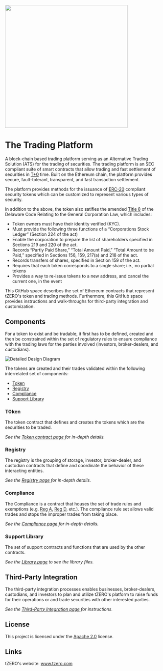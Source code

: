 <img src="https://www.tzero.com/img/Logo-Header6.png" width="400px" />

# The Trading Platform

A block-chain based trading platform serving as an Alternative Trading Solution (ATS) for the trading of securities.
The trading platform is an SEC compliant suite of smart contracts that allow trading and fast settlement of
securities in [T+0][T-plus-N] time. Built on the Ethereum chain, the platform provides secure, fault-tolerant, transparent, and
fast transaction settlement.

The platform provides methods for the issuance of [ERC-20][erc-20] compliant security tokens which can be customized
to represent various types of security.

In addition to the above, the token also satifies the amended [Title 8] of the Delaware Code Relating to the General
Corporation Law, which includes:

 - Token owners must have their identity verified (KYC).
 - Must provide the following three functions of a “Corporations Stock Ledger” (Section 224 of the act)
 - Enable the corporation to prepare the list of shareholders specified in Sections 219 and 220 of the act.
 - Records “Partly Paid Share,” “Total Amount Paid,” “Total Amount to be Paid,” specified in Sections 156, 159, 217(a)
   and 218 of the act.
 - Records transfers of shares, specified in Section 159 of the act.
 - Requires that each token corresponds to a single share; i.e., no partial tokens
 - Provides a way to re-issue tokens to a new address, and cancel the current one, in the event


This GitHub space describes the set of Ethereum contracts that represent tZERO's token and trading methods. Furthermore,
this GitHub space provides instructions and walk-throughs for third-party integration and customization.

## Components
For a token to exist and be tradable, it first has to be defined, created and then be constrained within the set of
regulatory rules to ensure compliance with the trading laws for the parties involved (investors, broker-dealers, and
custodians).

![Detailed Design Diagram][uml-overall]

The tokens are created and their trades validated within the following interrelated set of components:
 - [Token](docs/design/token.md)
 - [Registry](docs/design/registry.md)
 - [Compliance](docs/design/compliance.md)
 - [Support Library](/contracts/libs)

### T0ken
The token contract that defines and creates the tokens which are the securities to be traded.

*See the [Token contract page](docs/design/token.md) for in-depth details.*

### Registry
The registry is the grouping of storage, investor, broker-dealer, and custodian contracts that define and coordinate
the behavior of these interacting entities.

*See the [Registry page](docs/design/registry.md) for in-depth details.*

### Compliance
The Compliance is a contract that houses the set of trade rules and exemptions (e.g. [Reg A][reg-a], [Reg D][reg-d],
etc.). The compliance rule set allows valid trades and stops the improper trades from taking place.

*See the [Compliance page](docs/design/compliance.md) for in-depth details.*

### Support Library
The set of support contracts and functions that are used by the other contracts.

*See the [Library page](contracts/libs) to see the library files.*

## Third-Party Integration
The third-party integration processes enables businesses, broker-dealers, custodians, and investors to plan and
utilize tZERO's platform to raise funds for their operations or and trade securities with other interested parties.

*See the [Third-Party Integration page](docs/design/third-party-integration.md) for instructions.*


## License
This project is licensed under the [Apache 2.0][apache 2.0] license.

## Links
tZERO's website: www.tzero.com


[erc-20]: //theethereum.wiki/w/index.php/ERC20_Token_Standard
[T-plus-N]: //www.investopedia.com/terms/t/tplus1.asp
[Title 8]: //legis.delaware.gov/json/BillDetail/GenerateHtmlDocument?legislationId=25730&legislationTypeId=1&docTypeId=2&legislationName=SB69
[reg-a]: //www.sec.gov/smallbusiness/exemptofferings/rega
[reg-d]: //www.sec.gov/fast-answers/answers-regdhtm.html
[apache 2.0]: //www.apache.org/licenses/LICENSE-2.0.html
[uml-overall]: http://www.plantuml.com/plantuml/png/NL4zJyGm3DtzAwpRKo5cX4wq3AmzDiHWYAbEf0dA1z89yTzntOPUkzdlu-MvFQPCCPVHWQLCRvGOUnxEASSB_W3Yooc7I0E_JdDRKWxsJ5wtXnW-ENPCZgC2J_wRHI3BBomsl3C6_sqRzDg-8MeC87n46XaV-zRStinrdiNafmV01ylOXl7BIV8xptHV7AULFiWjnP64NL2fmonhcaOR2ztLuQIs9G6DkQ_e7kfsa8P1_MfwWhRSGcjJMCShyP6zbT_m1m00
